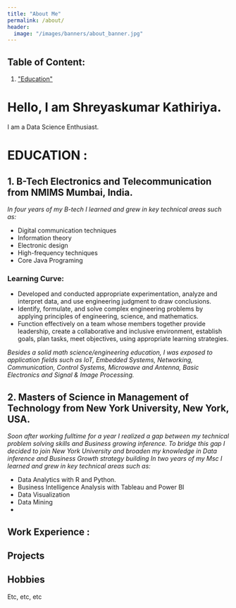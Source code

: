 ```yaml
---
title: "About Me"
permalink: /about/
header:
  image: "/images/banners/about_banner.jpg"
---
```

## Table of Content:
1. ["Education"](#edu)

# Hello, I am Shreyaskumar Kathiriya.
I am a Data Science Enthusiast.




# EDUCATION :
<a id = "edu"></a>
## 1. B-Tech Electronics and Telecommunication from NMIMS Mumbai, India.
 *In four years of my B-tech I learned and grew in key technical areas such as:*
 -  Digital communication techniques
 -  Information theory
 -  Electronic design
 -  High-frequency techniques
 -  Core Java Programing
### Learning Curve:  
 - Developed and conducted appropriate experimentation, analyze and interpret data, and use engineering judgment to draw conclusions.
 - Identify, formulate, and solve complex engineering problems by applying principles of engineering, science, and mathematics.
 - Function effectively on a team whose members together provide leadership, create a collaborative and inclusive environment, establish goals, plan tasks, meet objectives, using appropriate learning strategies.

 *Besides a solid math science/engineering education, I was exposed to application fields such as IoT, Embedded Systems, Networking, Communication, Control Systems, Microwave and Antenna, Basic Electronics and Signal & Image Processing.*

## 2. Masters of Science in Management of Technology from New York University, New York, USA.
*Soon after working fulltime for a year I realized a gap between my technical problem solving skills and Business growing inference.
To bridge this gap I decided to join New York University and broaden my knowledge in Data inference and Business Growth strategy building*
*In two years of my Msc I learned and grew in key technical areas such as:*
- Data Analytics with R and Python.
- Business Intelligence Analysis with Tableau and Power BI
- Data Visualization
- Data Mining
-




## Work Experience :

## Projects

## Hobbies

Etc, etc, etc
